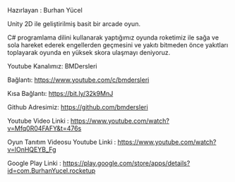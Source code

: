 Hazırlayan : Burhan Yücel

Unity 2D ile geliştirilmiş basit bir arcade oyun.

C# programlama dilini kullanarak yaptığımız oyunda roketimiz ile sağa ve sola hareket ederek engellerden geçmesini ve yakıtı bitmeden önce 
yakıtları toplayarak oyunda en yüksek skora ulaşmayı deniyoruz.

Youtube Kanalımız: BMDersleri

Bağlantı: https://www.youtube.com/c/bmdersleri

Kısa Bağlantı: https://bit.ly/32k9MnJ

Github Adresimiz: https://github.com/bmdersleri

Youtube Video Linki : https://www.youtube.com/watch?v=Mfq0R04FAFY&t=476s

Oyun Tanıtım Videosu Youtube Linki : https://www.youtube.com/watch?v=lOnHQEYB_Fg

Google Play Linki : https://play.google.com/store/apps/details?id=com.BurhanYucel.rocketup
